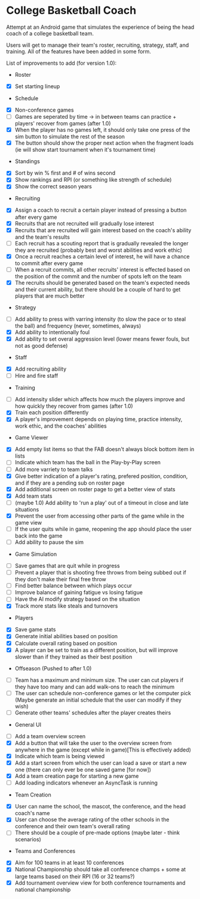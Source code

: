# College Basketball Coach

Attempt at an Android game that simulates the experience of being the head coach of a college basketball team.

Users will get to manage their team's roster, recruiting, strategy, staff, and training. All of the features have been added in some form.

List of improvements to add (for version 1.0):
* Roster
- [x] Set starting lineup

* Schedule
- [x] Non-conference games
- [ ] Games are seperated by time -> in between teams can practice + players' recover from games (after 1.0)
- [x] When the player has no games left, it should only take one press of the sim button to simulate the rest of the season
- [x] The button should show the proper next action when the fragment loads (ie will show start tournament when it's tournament time)

* Standings
- [x] Sort by win % first and # of wins second
- [x] Show rankings and RPI (or something like strength of schedule)
- [x] Show the correct season years

* Recruiting
- [x] Assign a coach to recruit a certain player instead of pressing a button after every game
- [x] Recruits that are not recruited will gradually lose interest
- [x] Recruits that are recruited will gain interest based on the coach's ability and the team's results
- [ ] Each recruit has a scouting report that is gradually revealed the longer they are recruited (probably best and worst abilities and work ethic)
- [x] Once a recruit reaches a certain level of interest, he will have a chance to commit after every game
- [ ] When a recruit commits, all other recruits' interest is effected based on the position of the commit and the number of spots left on the team
- [x] The recruits should be generated based on the team's expected needs and their current ability, but there should be a couple of hard to get players that are much better

* Strategy
- [ ] Add ability to press with varring intensity (to slow the pace or to steal the ball) and frequency (never, sometimes, always)
- [x] Add ability to intentionally foul
- [x] Add ability to set overal aggression level (lower means fewer fouls, but not as good defense)

* Staff
- [x] Add recruiting ability
- [ ] Hire and fire staff

* Training
- [ ] Add intensity slider which affects how much the players improve and how quickly they recover from games (after 1.0)
- [x] Train each position differently
- [x] A player's improvement depends on playing time, practice intensity, work ethic, and the coaches' abilities

* Game Viewer
- [x] Add empty list items so that the FAB doesn't always block bottom item in lists
- [ ] Indicate which team has the ball in the Play-by-Play screen
- [ ] Add more varriety to team talks
- [x] Give better indication of a player's rating, prefered position, condition, and if they are a pending sub on roster page
- [x] Add additional screen on roster page to get a better view of stats
- [x] Add team stats
- [ ] (maybe 1.0) Add ability to 'run a play' out of a timeout in close and late situations
- [x] Prevent the user from accessing other parts of the game while in the game view
- [ ] If the user quits while in game, reopening the app should place the user back into the game
- [ ] Add ability to pause the sim

* Game Simulation
- [ ] Save games that are quit while in progress
- [ ] Prevent a player that is shooting free throws from being subbed out if they don't make their final free throw
- [ ] Find better balance between which plays occur
- [ ] Improve balance of gaining fatigue vs losing fatigue
- [ ] Have the AI modify strategy based on the situation
- [x] Track more stats like steals and turnovers

* Players
- [x] Save game stats
- [x] Generate initial abilities based on position
- [x] Calculate overall rating based on position 
- [x] A player can be set to train as a different position, but will improve slower than if they trained as their best position

* Offseason (Pushed to after 1.0)
- [ ] Team has a maximum and minimum size. The user can cut players if they have too many and can add walk-ons to reach the minimum
- [ ] The user can schedule non-conference games or let the computer pick (Maybe generate an initial schedule that the user can modify if they wish)
- [ ] Generate other teams' schedules after the player creates theirs

* General UI
- [ ] Add a team overview screen
- [x] Add a button that will take the user to the overview screen from anywhere in the game (except while in game)[This is effectively added)
- [x] Indicate which team is being viewed
- [x] Add a start screen from which the user can load a save or start a new one (there can only ever be one saved game [for now])
- [x] Add a team creation page for starting a new game
- [ ] Add loading indicators whenever an AsyncTask is running

* Team Creation
- [x] User can name the school, the mascot, the conference, and the head coach's name
- [x] User can choose the average rating of the other schools in the conference and their own team's overall rating
- [ ] There should be a couple of pre-made options (maybe later - think scenarios)

* Teams and Conferences
- [x] Aim for 100 teams in at least 10 conferences
- [x] National Championship should take all conference champs + some at large teams based on their RPI (16 or 32 teams?)
- [x] Add tournament overview view for both conference tournaments and national championship
